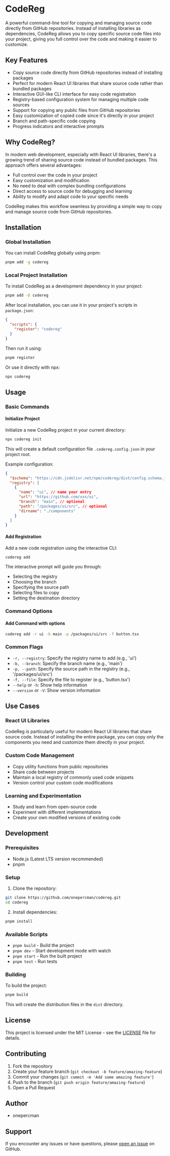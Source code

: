 # CodeReg

A powerful command-line tool for copying and managing source code directly from GitHub repositories. Instead of installing libraries as dependencies, CodeReg allows you to copy specific source code files into your project, giving you full control over the code and making it easier to customize.

## Key Features

- Copy source code directly from GitHub repositories instead of installing packages
- Perfect for modern React UI libraries that share source code rather than bundled packages
- Interactive GUI-like CLI interface for easy code registration
- Registry-based configuration system for managing multiple code sources
- Support for copying any public files from GitHub repositories
- Easy customization of copied code since it's directly in your project
- Branch and path-specific code copying
- Progress indicators and interactive prompts

## Why CodeReg?

In modern web development, especially with React UI libraries, there's a growing trend of sharing source code instead of bundled packages. This approach offers several advantages:

- Full control over the code in your project
- Easy customization and modification
- No need to deal with complex bundling configurations
- Direct access to source code for debugging and learning
- Ability to modify and adapt code to your specific needs

CodeReg makes this workflow seamless by providing a simple way to copy and manage source code from GitHub repositories.

## Installation

### Global Installation

You can install CodeReg globally using pnpm:

```bash
pnpm add -g codereg
```

### Local Project Installation

To install CodeReg as a development dependency in your project:

```bash
pnpm add -D codereg
```

After local installation, you can use it in your project's scripts in `package.json`:

```json
{
  "scripts": {
    "register": "codereg"
  }
}
```

Then run it using:

```bash
pnpm register
```

Or use it directly with npx:

```bash
npx codereg
```

## Usage

### Basic Commands

#### Initialize Project

Initialize a new CodeReg project in your current directory:

```bash
npx codereg init
```

This will create a default configuration file `.codereg.config.json` in your project root.

Example configuration:

```json
{
  "$schema": "https://cdn.jsdelivr.net/npm/codereg/dist/config.schema.json",
  "registry": [
    {
      "name": "ui", // name your entry
      "url": "https://github.com/xxx/ui",
      "branch": "main", // optional
      "path": "/packages/ui/src", // optional
      "dirname": "./components"
    }
  ]
}
```

#### Add Registration

Add a new code registration using the interactive CLI:

```bash
codereg add
```

The interactive prompt will guide you through:

- Selecting the registry
- Choosing the branch
- Specifying the source path
- Selecting files to copy
- Setting the destination directory

### Command Options

#### Add Command with options

```bash
codereg add -r ui -b main -p /packages/ui/src -f button.tsx
```

### Common Flags

- `-r, --registry`: Specify the registry name to add (e.g., 'ui')
- `-b, --branch`: Specify the branch name (e.g., 'main')
- `-p, --path`: Specify the source path in the registry (e.g., '/packages/ui/src')
- `-f, --file`: Specify the file to register (e.g., 'button.tsx')
- `--help` or `-h`: Show help information
- `--version` or `-V`: Show version information

## Use Cases

### React UI Libraries

CodeReg is particularly useful for modern React UI libraries that share source code. Instead of installing the entire package, you can copy only the components you need and customize them directly in your project.

### Custom Code Management

- Copy utility functions from public repositories
- Share code between projects
- Maintain a local registry of commonly used code snippets
- Version control your custom code modifications

### Learning and Experimentation

- Study and learn from open-source code
- Experiment with different implementations
- Create your own modified versions of existing code

## Development

### Prerequisites

- Node.js (Latest LTS version recommended)
- pnpm

### Setup

1. Clone the repository:

```bash
git clone https://github.com/onepercman/codereg.git
cd codereg
```

2. Install dependencies:

```bash
pnpm install
```

### Available Scripts

- `pnpm build` - Build the project
- `pnpm dev` - Start development mode with watch
- `pnpm start` - Run the built project
- `pnpm test` - Run tests

### Building

To build the project:

```bash
pnpm build
```

This will create the distribution files in the `dist` directory.

## License

This project is licensed under the MIT License - see the [LICENSE](LICENSE) file for details.

## Contributing

1. Fork the repository
2. Create your feature branch (`git checkout -b feature/amazing-feature`)
3. Commit your changes (`git commit -m 'Add some amazing feature'`)
4. Push to the branch (`git push origin feature/amazing-feature`)
5. Open a Pull Request

## Author

- onepercman

## Support

If you encounter any issues or have questions, please [open an issue](https://github.com/onepercman/codereg/issues) on GitHub.

